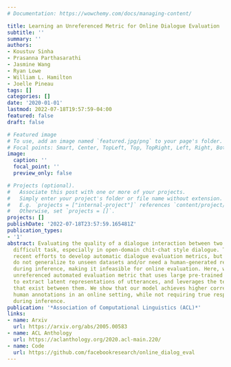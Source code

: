 ```yaml
---
# Documentation: https://wowchemy.com/docs/managing-content/

title: Learning an Unreferenced Metric for Online Dialogue Evaluation
subtitle: ''
summary: ''
authors:
- Koustuv Sinha
- Prasanna Parthasarathi
- Jasmine Wang
- Ryan Lowe
- William L. Hamilton
- Joelle Pineau
tags: []
categories: []
date: '2020-01-01'
lastmod: 2022-07-18T19:57:59-04:00
featured: false
draft: false

# Featured image
# To use, add an image named `featured.jpg/png` to your page's folder.
# Focal points: Smart, Center, TopLeft, Top, TopRight, Left, Right, BottomLeft, Bottom, BottomRight.
image:
  caption: ''
  focal_point: ''
  preview_only: false

# Projects (optional).
#   Associate this post with one or more of your projects.
#   Simply enter your project's folder or file name without extension.
#   E.g. `projects = ["internal-project"]` references `content/project/deep-learning/index.md`.
#   Otherwise, set `projects = []`.
projects: []
publishDate: '2022-07-18T23:57:59.165481Z'
publication_types:
- '1'
abstract: Evaluating the quality of a dialogue interaction between two agents is a
  difficult task, especially in open-domain chit-chat style dialogue. There have been
  recent efforts to develop automatic dialogue evaluation metrics, but most of them
  do not generalize to unseen datasets and/or need a human-generated reference response
  during inference, making it infeasible for online evaluation. Here, we propose an
  unreferenced automated evaluation metric that uses large pre-trained language models
  to extract latent representations of utterances, and leverages the temporal transitions
  that exist between them. We show that our model achieves higher correlation with
  human annotations in an online setting, while not requiring true responses for comparison
  during inference.
publication: '*Association of Computational Linguistics (ACL)*'
links:
- name: Arxiv
  url: https://arxiv.org/abs/2005.00583
- name: ACL Anthology
  url: https://aclanthology.org/2020.acl-main.220/
- name: Code
  url: https://github.com/facebookresearch/online_dialog_eval
---
```

